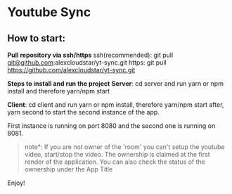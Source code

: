 # Youtube Sync

## How to start:

**Pull repository via ssh/https**
ssh(recommended): git pull git@github.com:alexcloudstar/yt-sync.git
https: git pull https://github.com/alexcloudstar/yt-sync.git

**Steps to install and run the project**
**Server**: cd server and run yarn or npm install and therefore yarn/npm start

**Client**: cd client and run yarn or npm install, therefore yarn/npm start after, yarn second to start the second instance of the app.

First instance is running on port 8080 and the second one is running on 8081.

> note\*: If you are not owner of the 'room' you can't setup the youtube video, start/stop the video.
> The ownership is claimed at the first render of the application.
> You can also check the status of the ownership under the App Title

Enjoy!
